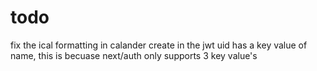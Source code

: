 # todo
fix the ical formatting in calander create
in the jwt uid has a key value of name, this is becuase next/auth only supports 3 key value's